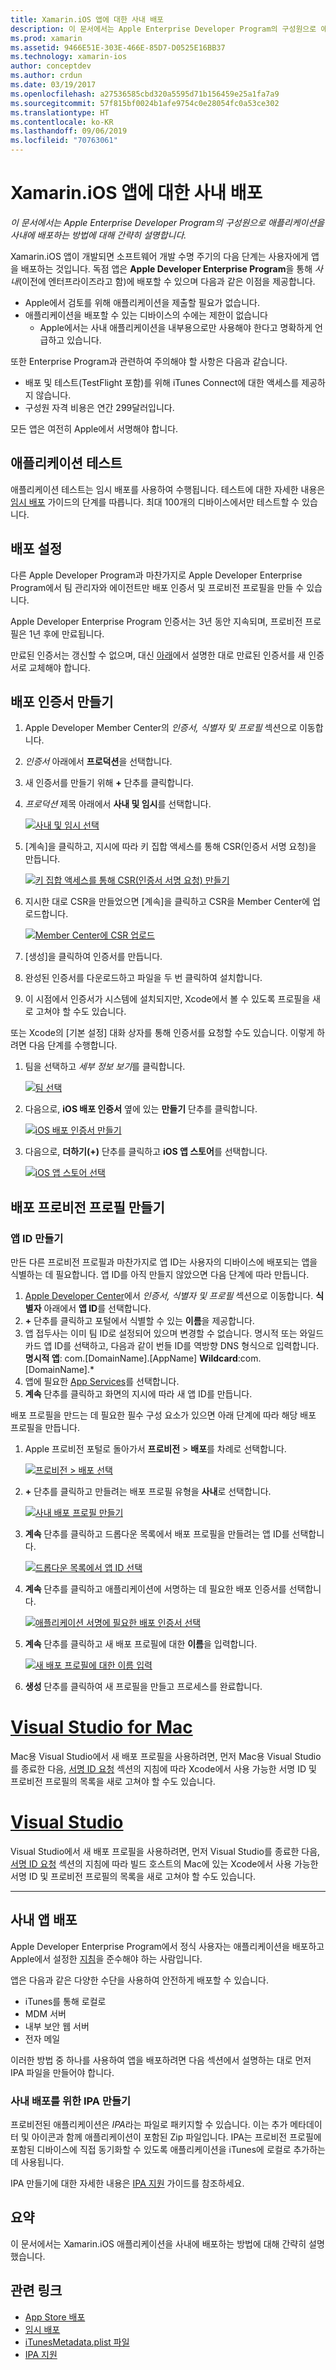 ```yaml
---
title: Xamarin.iOS 앱에 대한 사내 배포
description: 이 문서에서는 Apple Enterprise Developer Program의 구성원으로 애플리케이션을 사내에 배포하는 방법에 대해 간략히 설명합니다.
ms.prod: xamarin
ms.assetid: 9466E51E-303E-466E-85D7-D0525E16BB37
ms.technology: xamarin-ios
author: conceptdev
ms.author: crdun
ms.date: 03/19/2017
ms.openlocfilehash: a27536585cbd320a5595d71b156459e25a1fa7a9
ms.sourcegitcommit: 57f815bf0024b1afe9754c0e28054fc0a53ce302
ms.translationtype: HT
ms.contentlocale: ko-KR
ms.lasthandoff: 09/06/2019
ms.locfileid: "70763061"
---
```

# <a name="in-house-distribution-for-xamarinios-apps"></a>Xamarin.iOS 앱에 대한 사내 배포

_이 문서에서는 Apple Enterprise Developer Program의 구성원으로 애플리케이션을 사내에 배포하는 방법에 대해 간략히 설명합니다._

Xamarin.iOS 앱이 개발되면 소프트웨어 개발 수명 주기의 다음 단계는 사용자에게 앱을 배포하는 것입니다. 독점 앱은 **Apple Developer Enterprise Program**을 통해 *사내*(이전에 엔터프라이즈라고 함)에 배포할 수 있으며 다음과 같은 이점을 제공합니다.

- Apple에서 검토를 위해 애플리케이션을 제출할 필요가 없습니다.
- 애플리케이션을 배포할 수 있는 디바이스의 수에는 제한이 없습니다
  - Apple에서는 사내 애플리케이션을 내부용으로만 사용해야 한다고 명확하게 언급하고 있습니다.

또한 Enterprise Program과 관련하여 주의해야 할 사항은 다음과 같습니다.

- 배포 및 테스트(TestFlight 포함)를 위해 iTunes Connect에 대한 액세스를 제공하지 않습니다.
- 구성원 자격 비용은 연간 299달러입니다.

모든 앱은 여전히 Apple에서 서명해야 합니다.

<a name="testing" />

## <a name="testing-your-application"></a>애플리케이션 테스트

애플리케이션 테스트는 임시 배포를 사용하여 수행됩니다. 테스트에 대한 자세한 내용은 [임시 배포](~/ios/deploy-test/app-distribution/ad-hoc-distribution.md) 가이드의 단계를 따릅니다. 최대 100개의 디바이스에서만 테스트할 수 있습니다.

<a name="setup" />

## <a name="getting-set-up-for-distribution"></a>배포 설정

다른 Apple Developer Program과 마찬가지로 Apple Developer Enterprise Program에서 팀 관리자와 에이전트만 배포 인증서 및 프로비전 프로필을 만들 수 있습니다.

Apple Developer Enterprise Program 인증서는 3년 동안 지속되며, 프로비전 프로필은 1년 후에 만료됩니다.

만료된 인증서는 갱신할 수 없으며, 대신 [아래](#certificate)에서 설명한 대로 만료된 인증서를 새 인증서로 교체해야 합니다.

<a name="certificate" />

## <a name="creating-a-distribution-certificate"></a>배포 인증서 만들기

1. Apple Developer Member Center의 *인증서, 식별자 및 프로필* 섹션으로 이동합니다.
2. *인증서* 아래에서 **프로덕션**을 선택합니다.
3. 새 인증서를 만들기 위해 **+** 단추를 클릭합니다.
4. *프로덕션* 제목 아래에서 **사내 및 임시**를 선택합니다.

   [![](in-house-distribution-images/createcertmanually01.png "사내 및 임시 선택")](in-house-distribution-images/createcertmanually01.png#lightbox)

5. [계속]을 클릭하고, 지시에 따라 키 집합 액세스를 통해 CSR(인증서 서명 요청)을 만듭니다.

   [![](in-house-distribution-images/createcertmanually02.png "키 집합 액세스를 통해 CSR(인증서 서명 요청) 만들기")](in-house-distribution-images/createcertmanually02.png#lightbox)

6. 지시한 대로 CSR을 만들었으면 [계속]을 클릭하고 CSR을 Member Center에 업로드합니다.

   [![](in-house-distribution-images/createcertmanually03.png "Member Center에 CSR 업로드")](in-house-distribution-images/createcertmanually03.png#lightbox)

7. [생성]을 클릭하여 인증서를 만듭니다.
8. 완성된 인증서를 다운로드하고 파일을 두 번 클릭하여 설치합니다.
9. 이 시점에서 인증서가 시스템에 설치되지만, Xcode에서 볼 수 있도록 프로필을 새로 고쳐야 할 수도 있습니다.

또는 Xcode의 [기본 설정] 대화 상자를 통해 인증서를 요청할 수도 있습니다. 이렇게 하려면 다음 단계를 수행합니다.

1. 팀을 선택하고 *세부 정보 보기*를 클릭합니다.

   [![](in-house-distribution-images/selectteam.png "팀 선택")](in-house-distribution-images/selectteam.png#lightbox)

2. 다음으로, **iOS 배포 인증서** 옆에 있는 **만들기** 단추를 클릭합니다.

   [![](in-house-distribution-images/selectcert.png "iOS 배포 인증서 만들기")](in-house-distribution-images/selectcert.png#lightbox)

3. 다음으로, **더하기(+)** 단추를 클릭하고 **iOS 앱 스토어**를 선택합니다.

   [![](in-house-distribution-images/selectcert.png "iOS 앱 스토어 선택")](in-house-distribution-images/selectcert.png#lightbox)

<a name="profile" />

## <a name="creating-a-distribution-provisioning-profile"></a>배포 프로비전 프로필 만들기

<a name="appid" />

### <a name="creating-an-app-id"></a>앱 ID 만들기

만든 다른 프로비전 프로필과 마찬가지로 앱 ID는 사용자의 디바이스에 배포되는 앱을 식별하는 데 필요합니다. 앱 ID를 아직 만들지 않았으면 다음 단계에 따라 만듭니다.

1. [Apple Developer Center](https://developer.apple.com/account/overview.action)에서 *인증서, 식별자 및 프로필* 섹션으로 이동합니다. **식별자** 아래에서 **앱 ID**를 선택합니다.
2. **+** 단추를 클릭하고 포털에서 식별할 수 있는 **이름**을 제공합니다.
3. 앱 접두사는 이미 팀 ID로 설정되어 있으며 변경할 수 없습니다. 명시적 또는 와일드카드 앱 ID를 선택하고, 다음과 같이 번들 ID를 역방향 DNS 형식으로 입력합니다. **명시적 앱**: com.[DomainName].[AppName] **Wildcard**:com.[DomainName].*
4. 앱에 필요한 [App Services](~/ios/get-started/installation/device-provisioning/index.md#provisioning-for-application-services)를 선택합니다.
5. **계속** 단추를 클릭하고 화면의 지시에 따라 새 앱 ID를 만듭니다.

배포 프로필을 만드는 데 필요한 필수 구성 요소가 있으면 아래 단계에 따라 해당 배포 프로필을 만듭니다.

1. Apple 프로비전 포털로 돌아가서 **프로비전** > **배포**를 차례로 선택합니다.

   [![](in-house-distribution-images/distribute01.png "프로비전 > 배포 선택")](in-house-distribution-images/distribute01.png#lightbox)

2. **+** 단추를 클릭하고 만들려는 배포 프로필 유형을 **사내**로 선택합니다.

   [![](in-house-distribution-images/distribute02.png "사내 배포 프로필 만들기")](in-house-distribution-images/distribute02.png#lightbox)

3. **계속** 단추를 클릭하고 드롭다운 목록에서 배포 프로필을 만들려는 앱 ID를 선택합니다.

   [![](in-house-distribution-images/distribute03.png "드롭다운 목록에서 앱 ID 선택")](in-house-distribution-images/distribute03.png#lightbox)

4. **계속** 단추를 클릭하고 애플리케이션에 서명하는 데 필요한 배포 인증서를 선택합니다.

   [![](in-house-distribution-images/distribute04.png "애플리케이션 서명에 필요한 배포 인증서 선택")](in-house-distribution-images/distribute04.png#lightbox)

5. **계속** 단추를 클릭하고 새 배포 프로필에 대한 **이름**을 입력합니다.

   [![](in-house-distribution-images/distribute06.png "새 배포 프로필에 대한 이름 입력")](in-house-distribution-images/distribute06.png#lightbox)

6. **생성** 단추를 클릭하여 새 프로필을 만들고 프로세스를 완료합니다.

# <a name="visual-studio-for-mactabmacos"></a>[Visual Studio for Mac](#tab/macos)

 Mac용 Visual Studio에서 새 배포 프로필을 사용하려면, 먼저 Mac용 Visual Studio를 종료한 다음, [서명 ID 요청](~/ios/get-started/installation/device-provisioning/manual-provisioning.md#download) 섹션의 지침에 따라 Xcode에서 사용 가능한 서명 ID 및 프로비전 프로필의 목록을 새로 고쳐야 할 수도 있습니다.

# <a name="visual-studiotabwindows"></a>[Visual Studio](#tab/windows)

Visual Studio에서 새 배포 프로필을 사용하려면, 먼저 Visual Studio를 종료한 다음, [서명 ID 요청](~/ios/get-started/installation/device-provisioning/manual-provisioning.md#download) 섹션의 지침에 따라 빌드 호스트의 Mac에 있는 Xcode에서 사용 가능한 서명 ID 및 프로비전 프로필의 목록을 새로 고쳐야 할 수도 있습니다.

-----

<a name="inhouse" />

## <a name="distributing-your-app-in-house"></a>사내 앱 배포

Apple Developer Enterprise Program에서 정식 사용자는 애플리케이션을 배포하고 Apple에서 설정한 [지침](http://adcdownload.apple.com/Documentation/License_Agreements__Apple_Developer_Enterprise_Program/Apple_Developer_Program_Enterprise_Agreement_20150608.pdf)을 준수해야 하는 사람입니다.

앱은 다음과 같은 다양한 수단을 사용하여 안전하게 배포할 수 있습니다.

- iTunes를 통해 로컬로
- MDM 서버
- 내부 보안 웹 서버
- 전자 메일

이러한 방법 중 하나를 사용하여 앱을 배포하려면 다음 섹션에서 설명하는 대로 먼저 IPA 파일을 만들어야 합니다.

### <a name="creating-an-ipa-for-in-house-deployment"></a>사내 배포를 위한 IPA 만들기

프로비전된 애플리케이션은 *IPA*라는 파일로 패키지할 수 있습니다. 이는 추가 메타데이터 및 아이콘과 함께 애플리케이션이 포함된 Zip 파일입니다. IPA는 프로비전 프로필에 포함된 디바이스에 직접 동기화할 수 있도록 애플리케이션을 iTunes에 로컬로 추가하는 데 사용됩니다.

IPA 만들기에 대한 자세한 내용은 [IPA 지원](~/ios/deploy-test/app-distribution/ipa-support.md) 가이드를 참조하세요.

## <a name="summary"></a>요약

이 문서에서는 Xamarin.iOS 애플리케이션을 사내에 배포하는 방법에 대해 간략히 설명했습니다.

## <a name="related-links"></a>관련 링크

- [App Store 배포](~/ios/deploy-test/app-distribution/app-store-distribution/index.md)
- [임시 배포](~/ios/deploy-test/app-distribution/ad-hoc-distribution.md)
- [iTunesMetadata.plist 파일](~/ios/deploy-test/app-distribution/itunesmetadata.md)
- [IPA 지원](~/ios/deploy-test/app-distribution/ipa-support.md)
